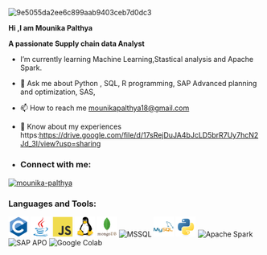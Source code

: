 ![9e5055da2ee6c899aab9403ceb7d0dc3](https://github.com/MounikaPalthya/MounikaPalthya/assets/152343616/5992e1c6-3d72-4ac2-bef5-952da72dbad2)
                                  
**Hi ,I am Mounika Palthya**

**A passionate Supply chain data Analyst**
-  I’m currently learning Machine Learning,Stastical analysis and Apache Spark.
-  💬 Ask me about Python , SQL, R programming, SAP Advanced planning and optimization, SAS,
- 📫 How to reach me mounikapalthya18@gmail.com
- 📄 Know about my experiences https:https://drive.google.com/file/d/17sRejDuJA4bJcLD5brR7Uy7hcN2Jd_3l/view?usp=sharing

- <h3 align="left">Connect with me:</h3>
<p align="left">
<a href="https://www.linkedin.com/in/mounika-palthya-a91aa5229/" target="blank"><img align="center" src="https://raw.githubusercontent.com/rahuldkjain/github-profile-readme-generator/master/src/images/icons/Social/linked-in-alt.svg" alt="mounika-palthya" height="30" width="40" /></a>
  
<h3 align="left">Languages and Tools:</h3>
<p align="left"> 
  <img src="https://raw.githubusercontent.com/devicons/devicon/master/icons/c/c-original.svg" alt="C" width="40" height="40"/> 
  <img src="https://raw.githubusercontent.com/devicons/devicon/master/icons/java/java-original.svg" alt="Java" width="40" height="40"/> 
  <img src="https://raw.githubusercontent.com/devicons/devicon/master/icons/javascript/javascript-original.svg" alt="JavaScript" width="40" height="40"/> 
  <img src="https://raw.githubusercontent.com/devicons/devicon/master/icons/linux/linux-original.svg" alt="Linux" width="40" height="40"/> 
  <img src="https://raw.githubusercontent.com/devicons/devicon/master/icons/mongodb/mongodb-original-wordmark.svg" alt="MongoDB" width="40" height="40"/> 
  <img src="https://www.svgrepo.com/show/303229/microsoft-sql-server-logo.svg" alt="MSSQL" width="40" height="40"/> 
  <img src="https://raw.githubusercontent.com/devicons/devicon/master/icons/mysql/mysql-original-wordmark.svg" alt="MySQL" width="40" height="40"/> 
  <img src="https://raw.githubusercontent.com/devicons/devicon/master/icons/python/python-original.svg" alt="Python" width="40" height="40"/> 
  <img src="https://spark.apache.org/images/spark-logo-trademark.png" alt="Apache Spark" width="40" height="40"/> 
  <img src="https://upload.wikimedia.org/wikipedia/commons/5/59/SAP_2011_logo.svg" alt="SAP APO" width="40" height="40"/>
  <img src="https://colab.research.google.com/img/colab_favicon_256px.png" alt="Google Colab" width="40" height="40"/>
</p>




